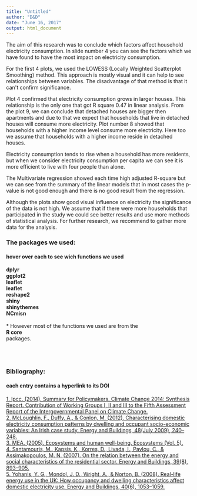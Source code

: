 ```yaml
---
title: "Untitled"
author: "D&D"
date: "June 16, 2017"
output: html_document
---
```


<p>
The aim of this research was to conclude which factors affect household electricity consumption. In slide number 4 you can see the factors which we have found to have the most impact on electricity consumption. 
</p>
<p>
For the first 4 plots, we used the LOWESS (Locally Weighted Scatterplot Smoothing) method. This approach is mostly visual and it can help to see relationships between variables. The disadvantage of that method is that it can't confirm significance.  
</p>
<p>
Plot 4 confirmed that electricity consumption grows in larger houses. This relationship is the only one that got R square 0.47 in linear analysis. From the plot 9, we can conclude that detached houses are bigger then apartments and due to that we expect that households that live in detached houses will consume more electricity. Plot number 8 showed that households with a higher income level consume more electricity. Here too we assume that households with a higher income reside in detached houses.
</p>
<p>
Electricity consumption tends to rise when a household has more residents, but when we consider electricity consumption per capita we can see it is more efficient to live with four people than alone. 
</p>
<p>
The Multivariate regression showed each time high adjusted R-square but we can see from the summary of the linear models that in most cases the p-value is not good enough and there is no good result from the regression. 
</p>
<p>
Although the plots show good visual influence on electricity the significance of the data is not high. We assume that if there were more households that participated in the study we could see better results and use more methods of statistical analysis. For further research, we recommend to gather more data for the analysis.  
</P>

<p>
<h3>The packages we used:</h3>
<h4>hover over each to see wich functions we used</h4>

<div title = 'count = 4:"if_else", "left_join", "mutate", "select", "filter"'><b>dplyr</div>
<div title = 'count = 11:"aes", "aes_string", "geom_bar", "geom_boxplot", "geom_point", "geom_text", "ggplot", "labs", "stat_smooth", "xlab","ylab"'>ggplot2</div>
<div title = 'count = 5:"addCircleMarkers", "addTiles", "leaflet", "leafletOutput", "renderLeaflet"'>leaflet</div>
<div title = 'count = 5:"addCircleMarkers", "addTiles", "leaflet", "leafletOutput", "renderLeaflet"'>leaflet</div>
<div title = 'count = 1:"colsplit"'>reshape2</div>
<div title = 'count = 22:"column", "fluidRow", "h2", "h3", "h4",
"includeMarkdown", "mainPanel",  "navbarPage", "plotOutput", "reactive",
"renderPlot", "renderPrint", "renderTable", "renderText", "selectInput",
"shinyApp", "sidebarPanel", "tabPanel", "tabsetPanel", "tagList",
"titlePanel", "verbatimTextOutput"'>shiny</div>
<div title = 'count = 1:"themeSelector"'>shinythemes</div>
<div title = 'count = 1:"list.functions.in.file", that was used to make this list'>NCmisn</div></b></br>
* However most of the functions we used are from the<div title = 'base, graphics, grDevices,stats & utils.'><b> R core</div></b> packages.
</p>
</br></br>
<h3>Bibliography:</h3>
<h4>each entry contains a hyperlink to its DOI</h4>
<p>
<a href = https://doi.org/10.1017/CBO9781107415324> 1. Ipcc. (2014). Summary for Policymakers. Climate Change 2014: Synthesis Report. Contribution of Working Groups I, II and III to the Fifth Assessment Report of the Intergovernmental Panel on Climate Change. </a></br>
<a href = https://doi.org/10.1016/j.enbuild.2012.01.037> 2. McLoughlin, F., Duffy, A., & Conlon, M. (2012). Characterising domestic electricity consumption patterns by dwelling and occupant socio-economic variables: An Irish case study. Energy and Buildings, 48(July 2009), 240–248.</a> </br>
<a href = https://doi.org/10.1196/annals.1439.003> 3. MEA. (2005). Ecosystems and human well-being. Ecosystems (Vol. 5).</a> </br>
<a href = https://doi.org/10.1016/j.enbuild.2006.11.001> 4. Santamouris, M., Kapsis, K., Korres, D., Livada, I., Pavlou, C., & Assimakopoulos, M. N. (2007). On the relation between the energy and social characteristics of the residential sector. Energy and Buildings, 39(8), 893–905. </a></br>
<a href = https://doi.org/10.1016/j.enbuild.2007.09.001> 5. Yohanis, Y. G., Mondol, J. D., Wright, A., & Norton, B. (2008). Real-life energy use in the UK: How occupancy and dwelling characteristics affect domestic electricity use. Energy and Buildings, 40(6), 1053–1059.</a> </br>
</p>
</br></br></br>
